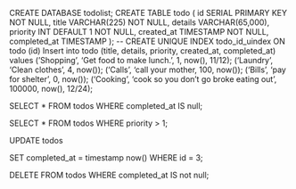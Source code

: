 CREATE DATABASE todolist;
CREATE TABLE todo
(
    id SERIAL PRIMARY KEY NOT NULL,
    title VARCHAR(225) NOT NULL,
    details VARCHAR(65,000),
    priority INT DEFAULT 1 NOT NULL,
    created_at TIMESTAMP NOT NULL,
    completed_at TIMESTAMP
);
-- CREATE UNIQUE INDEX todo_id_uindex ON todo (id)
Insert into todo (title, details, priority, created_at, completed_at)
values (’Shopping’, ‘Get food to make lunch.’, 1, now(), 11/12);
(‘Laundry’, ‘Clean clothes’, 4, now());
(‘Calls’, ‘call your mother, 100, now());
(‘Bills’, ‘pay for shelter’, 0, now());
(‘Cooking’, ‘cook so you don’t go broke eating out’, 100000, now(), 12/24);

SELECT  * FROM todos WHERE completed_at IS null;

SELECT * FROM todos WHERE priority > 1;

UPDATE todos

SET  completed_at = timestamp now() WHERE id = 3;

DELETE FROM todos WHERE completed_at IS not null;
